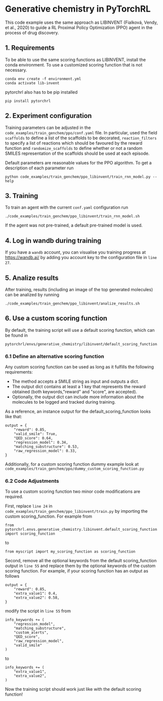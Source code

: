# Generative chemistry in PyTorchRL

This code example uses the same approach as LIBINVENT (Fialková, Vendy, et al., 2020) to guide a RL Proximal Policy Optimization (PPO) agent in the process of drug discovery.

## 1. Requirements

To be able to use the same scoring functions as LIBINVENT, install the conda environment. To use a customized scoring function that is not necessary.

    conda env create -f environment.yml
    conda activate lib-invent

pytorchrl also has to be pip installed

    pip install pytorchrl

## 2. Experiment configuration

Training parameters can be adjusted in the `code_examples/train_genchem/ppo/conf.yaml` file. In particular, used the field `scaffolds` to define a list of the scaffolds to be decorated, `reaction_filters` to specify a list of reactions which should be favoured by the reward function and `randomize_scaffolds` to define whether or not a random SMILES representation of the scaffolds should be used at each episode. 

Default parameters are reasonable values for the PPO algorithm. To get a description of each parameter run

    python code_examples/train_genchem/ppo_libinvent/train_rnn_model.py --help

## 3. Training

To train an agent with the current `conf.yaml` configuration run

    ./code_examples/train_genchem/ppo_libinvent/train_rnn_model.sh

If the agent was not pre-trained, a default pre-trained model is used.

## 4. Log in wandb during training

If you have a `wandb` account, you can visualise you training progress at https://wandb.ai/ by adding you account key to the configuration file in `line 27`.

## 5. Analize results

After training, results (including an image of the top generated molecules) can be analized by running

    ./code_examples/train_genchem/ppo_libinvent/analize_results.sh

## 6. Use a custom scoring function

By default, the training script will use a default scoring function, which can be found in 

    pytorchrl/envs/generative_chemistry/libinvent/default_scoring_function.py

### 6.1 Define an alternative scoring function

Any custom scoring function can be used as long as it fulfills the following requirements:
    
- The method accepts a SMILE string as input and outputs a dict.
- The output dict contains at least a 1 key that represents the reward obtained (both keywords,"reward" and "score", are accepted).
- Optionally, the output dict can include more information about the molecules to be logged and tracked during training.

As a reference, an instance output for the default_scoring_function looks like that:

    output = {
        "reward": 0.85,
        "valid_smile": True,
        "QED_score": 0.64,
        "regression_model": 0.34,
        "matching_substructure": 0.53,
        "raw_regression_model": 0.33,
    }

Additionally, for a custom scoring function dummy example look at `code_examples/train_genchem/ppo/dummy_custom_scoring_function.py`

### 6.2 Code Adjustments

To use a custom scoring function two minor code modifications are required.

First, replace `line 24` in `code_examples/train_genchem/ppo_libinvent/train.py` by importing the custom scoring_function. For example from 

    from pytorchrl.envs.generative_chemistry.libinvent.default_scoring_function import scoring_function

to

    from myscript import my_scoring_function as scoring_function

Second, remove all the optional keywords from the default scoring_function output in `line 55` and replace them by the optional keywords of the custom scoring function. For example, if your scoring function has an output as follows

    output = {
        "reward": 0.85,
        "extra_value1": 0.4,
        "extra_value2": 0.58,
    }

modify the script in `line 55` from

    info_keywords += (
        "regression_model",
        "matching_substructure",
        "custom_alerts",
        "QED_score",
        "raw_regression_model",
        "valid_smile"
    )

to

    info_keywords += (
        "extra_value1",
        "extra_value2",
    )

Now the training script should work just like with the default scoring function!